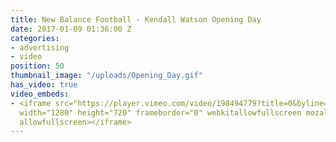 ```yaml
---
title: New Balance Football - Kendall Watson Opening Day
date: 2017-01-09 01:36:00 Z
categories:
- advertising
- video
position: 50
thumbnail_image: "/uploads/Opening_Day.gif"
has_video: true
video_embeds:
- <iframe src="https://player.vimeo.com/video/198494779?title=0&byline=0&portrait=0"
  width="1280" height="720" frameborder="0" webkitallowfullscreen mozallowfullscreen
  allowfullscreen></iframe>
---
```


